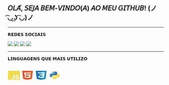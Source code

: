 ## 𝘖𝘓𝘈́, 𝘚𝘌𝘑𝘈 𝘉𝘌𝘔-𝘝𝘐𝘕𝘋𝘖(𝘈) 𝘈𝘖 𝘔𝘌𝘜 𝘎𝘐𝘛𝘏𝘜𝘉! (ノ ͡◡ ͜ʖ ͡◡)ノ

<hr>

𝗥𝗘𝗗𝗘𝗦 𝗦𝗢𝗖𝗜𝗔𝗜𝗦
<div> 
  <a href="https://www.instagram.com/nerezn/" target="_blank"><img src="https://img.shields.io/badge/-Instagram-%23E4405F?style=for-the-badge&logo=instagram&logoColor=white" target="_blank"></a>
 	<a href="https://www.twitch.tv/nerezn" target="_blank"><img src="https://img.shields.io/badge/Twitch-9146FF?style=for-the-badge&logo=twitch&logoColor=white" target="_blank"></a>
  <a href="https://www.linkedin.com/in/arthur-neres/" target="_blank"><img src="https://img.shields.io/badge/-LinkedIn-%230077B5?style=for-the-badge&logo=linkedin&logoColor=white" target="_blank"></a> 
  <a href="https://www.youtube.com/channel/UCiEpa8-UeScLE92cMa0RzpQ" target="_blank"><img src="https://img.shields.io/badge/YouTube-FF0000?style=for-the-badge&logo=youtube&logoColor=white" target="_blank"></a>
</div>

<hr>

𝗟𝗜𝗡𝗚𝗨𝗔𝗚𝗘𝗡𝗦 𝗤𝗨𝗘 𝗠𝗔𝗜𝗦 𝗨𝗧𝗜𝗟𝗜𝗭𝗢
<div style="display: inline_block"><br>
  <img align="center" alt="Rafa-Js" height="30" width="40" src="https://raw.githubusercontent.com/devicons/devicon/master/icons/javascript/javascript-plain.svg">
  <img align="center" alt="Rafa-HTML" height="30" width="40" src="https://raw.githubusercontent.com/devicons/devicon/master/icons/html5/html5-original.svg">
  <img align="center" alt="Rafa-CSS" height="30" width="40" src="https://raw.githubusercontent.com/devicons/devicon/master/icons/css3/css3-original.svg">
  <img align="center" alt="Rafa-Python" height="30" width="40" src="https://raw.githubusercontent.com/devicons/devicon/master/icons/python/python-original.svg">
</div>
